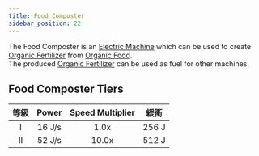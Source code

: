 ```yaml
---
title: Food Composter
sidebar_position: 22
---
```


The Food Composter is an [Electric Machine](../Electric-Machines.md) which can be used to create [Organic Fertilizer](../../Miscellaneous-Items/Miscellaneous-Items.md) from [Organic Food](../../Miscellaneous-Items/Miscellaneous-Items.md).  
The produced [Organic Fertilizer](../../Miscellaneous-Items/Miscellaneous-Items.md) can be used as fuel for other machines.

## Food Composter Tiers

| 等級 | Power  | Speed Multiplier |  緩衝   |
|:--:|:------:|:----------------:|:-----:|
| I  | 16 J/s |       1.0x       | 256 J |
| II | 52 J/s |      10.0x       | 512 J |
